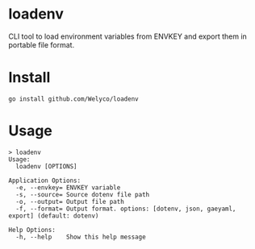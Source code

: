 # loadenv

CLI tool to load environment variables from ENVKEY and export them in portable file format.

# Install

```
go install github.com/Welyco/loadenv
```

# Usage

```
> loadenv
Usage:
  loadenv [OPTIONS]

Application Options:
  -e, --envkey= ENVKEY variable
  -s, --source= Source dotenv file path
  -o, --output= Output file path
  -f, --format= Output format. options: [dotenv, json, gaeyaml, export] (default: dotenv)

Help Options:
  -h, --help    Show this help message
```
